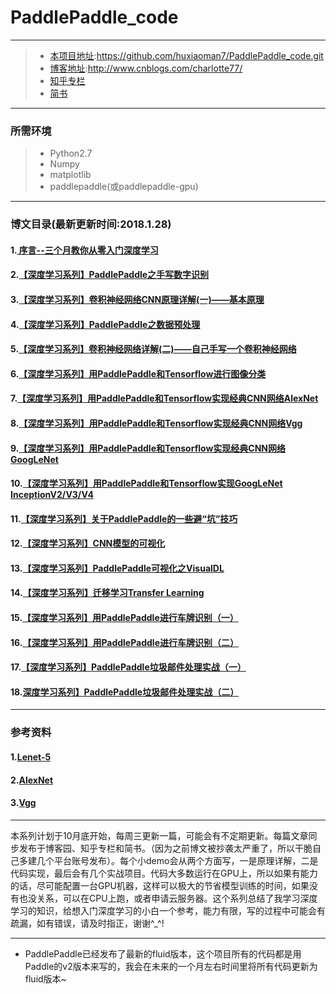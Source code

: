 # PaddlePaddle_code

------

> * [本项目地址](https://github.com/huxiaoman7/PaddlePaddle_code.git):https://github.com/huxiaoman7/PaddlePaddle_code.git
> * [博客地址](http://www.cnblogs.com/charlotte77/):http://www.cnblogs.com/charlotte77/
> * [知乎专栏](https://zhuanlan.zhihu.com/deeplearning-charlotte)
> * [简书](http://www.jianshu.com/c/fef335011ed4)
------
### 所需环境

> * Python2.7
> * Numpy
> * matplotlib
> * paddlepaddle(或paddlepaddle-gpu)
------

### 博文目录(最新更新时间:2018.1.28)
#### 1.[ 序言--三个月教你从零入门深度学习](http://www.cnblogs.com/charlotte77/p/7735611.html)
#### 2.[【深度学习系列】PaddlePaddle之手写数字识别](http://www.cnblogs.com/charlotte77/p/7712856.html)
#### 3.[【深度学习系列】卷积神经网络CNN原理详解(一)——基本原理](http://www.cnblogs.com/charlotte77/p/7759802.html)
#### 4.[【深度学习系列】PaddlePaddle之数据预处理](http://www.cnblogs.com/charlotte77/p/7802226.html)
#### 5.[【深度学习系列】卷积神经网络详解(二)——自己手写一个卷积神经网络](http://www.cnblogs.com/charlotte77/p/7783261.html)
#### 6.[【深度学习系列】用PaddlePaddle和Tensorflow进行图像分类](http://www.cnblogs.com/charlotte77/p/7906363.html)
#### 7.[【深度学习系列】用PaddlePaddle和Tensorflow实现经典CNN网络AlexNet](http://www.cnblogs.com/charlotte77/p/7987904.html)
#### 8.[【深度学习系列】用PaddlePaddle和Tensorflow实现经典CNN网络Vgg](http://www.cnblogs.com/charlotte77/p/8028651.html)
#### 9.[【深度学习系列】用PaddlePaddle和Tensorflow实现经典CNN网络GoogLeNet](http://www.cnblogs.com/charlotte77/p/8066867.html)
#### 10.[【深度学习系列】用PaddlePaddle和Tensorflow实现GoogLeNet InceptionV2/V3/V4](http://www.cnblogs.com/charlotte77/p/8127780.html)
#### 11.[【深度学习系列】关于PaddlePaddle的一些避“坑”技巧](http://www.cnblogs.com/charlotte77/p/8270710.html)
#### 12.[【深度学习系列】CNN模型的可视化](https://www.cnblogs.com/charlotte77/p/8343700.html)
#### 13.[【深度学习系列】PaddlePaddle可视化之VisualDL](http://www.cnblogs.com/charlotte77/p/8358194.html)
#### 14.[【深度学习系列】迁移学习Transfer Learning](http://www.cnblogs.com/charlotte77/p/8399926.html)
#### 15.[【深度学习系列】用PaddlePaddle进行车牌识别（一）](http://www.cnblogs.com/charlotte77/p/8431077.html)
#### 16.[【深度学习系列】用PaddlePaddle进行车牌识别（二）](http://www.cnblogs.com/charlotte77/p/8646960.html)
#### 17.[【深度学习系列】PaddlePaddle垃圾邮件处理实战（一）](http://www.cnblogs.com/charlotte77/p/9071775.html)
#### 18.[深度学习系列】PaddlePaddle垃圾邮件处理实战（二）](https://www.cnblogs.com/charlotte77/p/9143536.html)

------

### 参考资料
#### 1.[Lenet-5](http://yann.lecun.com/exdb/publis/pdf/lecun-01a.pdf)
#### 2.[AlexNet](http://www.cs.toronto.edu/~fritz/absps/imagenet.pdf)
#### 3.[Vgg](https://arxiv.org/pdf/1409.1556.pdf)
------
本系列计划于10月底开始，每周三更新一篇，可能会有不定期更新。每篇文章同步发布于博客园、知乎专栏和简书。（因为之前博文被抄袭太严重了，所以干脆自己多建几个平台账号发布）。每个小demo会从两个方面写，一是原理详解，二是代码实现，最后会有几个实战项目。代码大多数运行在GPU上，所以如果有能力的话，尽可能配置一台GPU机器，这样可以极大的节省模型训练的时间，如果没有也没关系，可以在CPU上跑，或者申请云服务器。这个系列总结了我学习深度学习的知识，给想入门深度学习的小白一个参考，能力有限，写的过程中可能会有疏漏，如有错误，请及时指正，谢谢^_^!

------
- PaddlePaddle已经发布了最新的fluid版本，这个项目所有的代码都是用Paddle的v2版本来写的，我会在未来的一个月左右时间里将所有代码更新为fluid版本~

